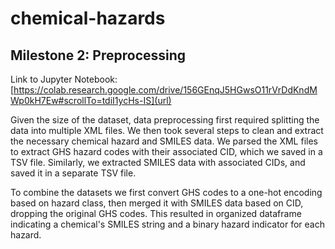 # chemical-hazards

## Milestone 2: Preprocessing

Link to Jupyter Notebook: [https://colab.research.google.com/drive/156GEnqJ5HGwsO11rVrDdKndMWp0kH7Ew#scrollTo=tdiI1ycHs-IS](url)

Given the size of the dataset, data preprocessing first required splitting the data into multiple XML files. We then took several steps to clean and extract the necessary chemical hazard and SMILES data. We parsed the XML files to extract GHS hazard codes with their associated CID, which we saved in a TSV file. Similarly, we extracted SMILES data with associated CIDs, and saved it in a separate TSV file. 

To combine the datasets we first convert GHS codes to a one-hot encoding based on hazard class, then merged it with SMILES data based on CID, dropping the original GHS codes. This resulted in organized dataframe indicating a chemical's SMILES string and a binary hazard indicator for each hazard.
